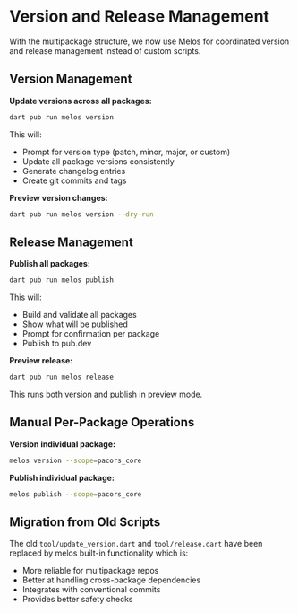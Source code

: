 # Version and Release Management

With the multipackage structure, we now use Melos for coordinated version and release management instead of custom scripts.

## Version Management

**Update versions across all packages:**
```bash
dart pub run melos version
```

This will:
- Prompt for version type (patch, minor, major, or custom)
- Update all package versions consistently
- Generate changelog entries
- Create git commits and tags

**Preview version changes:**
```bash
dart pub run melos version --dry-run
```

## Release Management  

**Publish all packages:**
```bash
dart pub run melos publish
```

This will:
- Build and validate all packages
- Show what will be published
- Prompt for confirmation per package
- Publish to pub.dev

**Preview release:**
```bash
dart pub run melos release
```

This runs both version and publish in preview mode.

## Manual Per-Package Operations

**Version individual package:**
```bash
melos version --scope=pacors_core
```

**Publish individual package:**
```bash
melos publish --scope=pacors_core
```

## Migration from Old Scripts

The old `tool/update_version.dart` and `tool/release.dart` have been replaced by melos built-in functionality which is:
- More reliable for multipackage repos
- Better at handling cross-package dependencies  
- Integrates with conventional commits
- Provides better safety checks